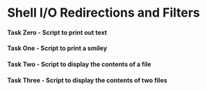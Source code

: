 # Shell I/O Redirections and Filters
#### Task Zero - Script to print out text
#### Task One - Script to print a smiley
#### Task Two - Script to display the contents of a file
#### Task Three - Script to display the contents of two files
